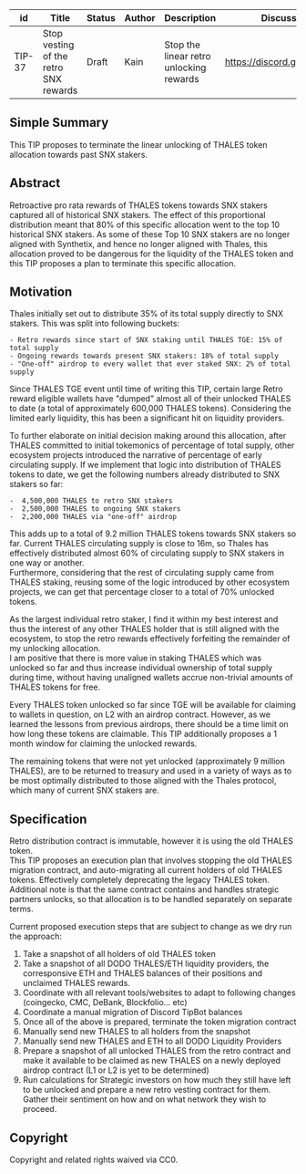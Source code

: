 | id | Title | Status | Author | Description | Discussions to | Created |
| ----------- | ----------- | ----------- | ----------- | ----------- | ----------- | ----------- |
| TIP-37 | Stop vesting of the retro SNX rewards | Draft | Kain | Stop the linear retro unlocking rewards | https://discord.gg/rPpPcMXSeU | 2022-03-24
 
## Simple Summary
 
This TIP proposes to terminate the linear unlocking of THALES token allocation towards past SNX stakers.
 
## Abstract  
 
Retroactive pro rata rewards of THALES tokens towards SNX stakers captured all of historical SNX stakers. The effect of this proportional distribution meant that 80% of this specific allocation went to the top 10 historical SNX stakers. As some of these Top 10 SNX stakers are no longer aligned with Synthetix, and hence no longer aligned with Thales, this allocation proved to be dangerous for the liquidity of the THALES token and this TIP proposes a plan to terminate this specific allocation.
 
## Motivation
 
Thales initially set out to distribute 35% of its total supply directly to SNX stakers. This was split into following buckets:  
 
    - Retro rewards since start of SNX staking until THALES TGE: 15% of total supply  
    - Ongoing rewards towards present SNX stakers: 18% of total supply
    - "One-off" airdrop to every wallet that ever staked SNX: 2% of total supply
   
Since THALES TGE event until time of writing this TIP, certain large Retro reward eligible wallets have "dumped" almost all of their unlocked THALES to date (a total of approximately 600,000 THALES tokens). Considering the limited early liquidity, this has been a significant hit on liquidity providers.  
 
To further elaborate on initial decision making around this allocation, after THALES committed to initial tokemonics of percentage of total supply, other ecosystem projects introduced the narrative of percentage of early circulating supply. If we implement that logic into distribution of THALES tokens to date, we get the following numbers already distributed to SNX stakers so far:
 
    -  4,500,000 THALES to retro SNX stakers  
    -  2,500,000 THALES to ongoing SNX stakers  
    -  2,200,000 THALES via "one-off" airdrop    
   
This adds up to a total of 9.2 million THALES tokens towards SNX stakers so far. Current THALES circulating supply is close to 16m, so Thales has effectively distributed almost 60% of circulating supply to SNX stakers in one way or another.  
Furthermore, considering that the rest of circulating supply came from THALES staking, reusing some of the logic introduced by other ecosystem projects, we can get that percentage closer to a total of 70% unlocked tokens.  
 
As the largest individual retro staker, I find it within my best interest and thus the interest of any other THALES holder that is still aligned with the ecosystem, to stop the retro rewards effectively forfeiting the remainder of my unlocking allocation.  
I am positive that there is more value in staking THALES which was unlocked so far and thus increase individual ownership of total supply during time, without having unaligned wallets accrue non-trivial amounts of THALES tokens for free.  
 
Every THALES token unlocked so far since TGE will be available for claiming to wallets in question, on L2 with an airdrop contract. However, as we learned the lessons from previous airdrops, there should be a time limit on how long these tokens are claimable. This TIP additionally proposes a 1 month window for claiming the unlocked rewards.    
 
The remaining tokens that were not yet unlocked (approximately 9 million THALES), are to be returned to treasury and used in a variety of ways as to be most optimally distributed to those aligned with the Thales protocol, which many of current SNX stakers are.
 
## Specification
 
Retro distribution contract is immutable, however it is using the old THALES token.  
This TIP proposes an execution plan that involves stopping the old THALES migration contract, and auto-migrating all current holders of old THALES tokens. Effectively completely deprecating the legacy THALES token.
Additional note is that the same contract contains and handles strategic partners unlocks, so that allocation is to be handled separately on separate terms.
 
Current proposed execution steps that are subject to change as we dry run the approach:
 
1. Take a snapshot of all holders of old THALES token
2. Take a snapshot of all DODO THALES/ETH liquidity providers, the corresponsive ETH and THALES balances of their positions and unclaimed THALES rewards.
3. Coordinate with all relevant tools/websites to adapt to following changes (coingecko, CMC, DeBank, Blockfolio... etc)
4. Coordinate a manual migration of Discord TipBot balances
5. Once all of the above is prepared, terminate the token migration contract
6. Manually send new THALES to all holders from the snapshot
7. Manually send new THALES and ETH to all DODO Liquidity Providers
8. Prepare a snapshot of all unlocked THALES from the retro contract and make it available to be claimed as new THALES on a newly deployed airdrop contract (L1 or L2 is yet to be determined)
9. Run calculations for Strategic investors on how much they still have left to be unlocked and prepare a new retro vesting contract for them. Gather their sentiment on how and on what network they wish to proceed.
 
 
 
 
## Copyright
 
Copyright and related rights waived via CC0.
